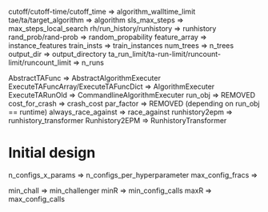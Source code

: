 

cutoff/cutoff-time/cutoff_time => algorithm_walltime_limit
tae/ta/target_algorithm => algorithm
sls_max_steps => max_steps_local_search
rh/run_history/runhistory => runhistory
rand_prob/rand-prob => random_propability
feature_array => instance_features
train_insts => train_instances
num_trees => n_trees
output_dir => output_directory
ta_run_limit/ta-run-limit/runcount-limit/runcount_limit => n_runs


AbstractTAFunc => AbstractAlgorithmExecuter
ExecuteTAFuncArray/ExecuteTAFuncDict => AlgorithmExecuter
ExecuteTARunOld => CommandlineAlgorithmExecuter
run_obj => REMOVED
cost_for_crash => crash_cost
par_factor => REMOVED (depending on run_obj == runtime)
always_race_against => race_against
runhistory2epm => runhistory_transformer
Runhistory2EPM => RunhistoryTransformer

# Initial design
n_configs_x_params => n_configs_per_hyperparameter
max_config_fracs => 

min_chall => min_challenger
minR => min_config_calls
maxR => max_config_calls